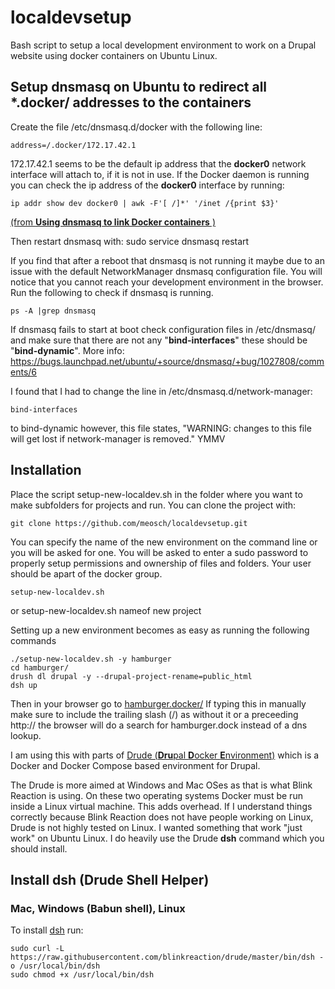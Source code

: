 # localdevsetup
Bash script to setup a local development environment to work on a Drupal website using docker containers on Ubuntu Linux.

## Setup dnsmasq on Ubuntu to redirect all *.docker/ addresses to the containers
Create the file /etc/dnsmasq.d/docker with the following line:

	address=/.docker/172.17.42.1
	
172.17.42.1 seems to be the default ip address that the **docker0** network interface will attach to, if it is not in use. If the Docker daemon is running you can check the ip address of the **docker0** interface by running:

	ip addr show dev docker0 | awk -F'[ /]*' '/inet /{print $3}'  
[\(from **Using dnsmasq to link Docker containers** \)](https://blog.amartynov.ru/archives/dnsmasq-docker-service-discovery/ "Using dnsmasq to link Docker containers")

Then restart dnsmasq with:
	sudo service dnsmasq restart
	
If you find that after a reboot that dnsmasq is not running it maybe due to an issue with the default NetworkManager dnsmasq configuration file. You will notice that you cannot reach your development environment in the browser. Run the following to check if dnsmasq is running.

	ps -A |grep dnsmasq

If dnsmasq fails to start at boot check configuration files in /etc/dnsmasq/  and make sure that there are not any "**bind-interfaces**" these should be "**bind-dynamic**".  More info: https://bugs.launchpad.net/ubuntu/+source/dnsmasq/+bug/1027808/comments/6

I found that I had to change the line in /etc/dnsmasq.d/network-manager:

	bind-interfaces
to
	bind-dynamic
however, this file states, "WARNING: changes to this file will get lost if network-manager is removed." YMMV

## Installation
Place the script setup-new-localdev.sh in the folder where you want to make subfolders for projects and run. You can clone the project with:

	git clone https://github.com/meosch/localdevsetup.git

You can specify the name of the new environment on the command line or you will be asked for one. You will be asked to enter a sudo password to properly setup permissions and ownership of files and folders. Your user should be apart of the docker group.

    setup-new-localdev.sh
or
    setup-new-localdev.sh  nameof new project
    
Setting up a new environment becomes as easy as running the following commands
    
    ./setup-new-localdev.sh -y hamburger
    cd hamburger/
    drush dl drupal -y --drupal-project-rename=public_html
    dsh up
Then in your browser go to [hamburger.docker/](http://hamburger.docker/ "hamburger local development environment") If typing this in manually make sure to include the trailing slash (/) as without it or a preceeding http:// the browser will do a search for hamburger.dock instead of a dns lookup. 

I am using this with parts of [Drude (**Dru**pal **D**ocker **E**nvironment)](https://github.com/blinkreaction/drude "Drude GitHub Project") which is a Docker and Docker Compose based environment for Drupal. 

The Drude is more aimed at Windows and Mac OSes as that is what Blink Reaction is using. On these two operating systems Docker must be run inside a Linux virtual machine. This adds overhead. If I understand things correctly because Blink Reaction does not have people working on Linux, Drude is not highly tested on Linux.  I wanted something that work "just work" on Ubuntu Linux. I do heavily use the Drude **dsh** command which you should install.

## Install dsh (Drude Shell Helper)


### Mac, Windows (Babun shell), Linux

To install [dsh](#dsh) run:

    sudo curl -L https://raw.githubusercontent.com/blinkreaction/drude/master/bin/dsh -o /usr/local/bin/dsh
    sudo chmod +x /usr/local/bin/dsh


